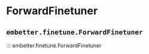 # ForwardFinetuner

## `embetter.finetune.ForwardFinetuner`

::: embetter.finetune.ForwardFinetuner
